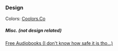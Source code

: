 ### Design 
Colors:
[Coolors.Co](https://coolors.co/)




















##### Misc. (not design related)
[Free Audiobooks (I don't know how safe it is tho...)](https://galaxyaudiobook.com/)